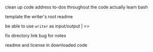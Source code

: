 clean up code
address to-dos throughout the code
actually learn bash

template the writer's root readme

be able to use `writer` as input/output | >>

fix directory link bug for notes

readme and license in downloaded code